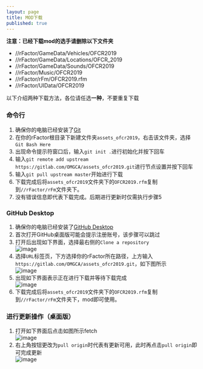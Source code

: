 ```yaml
---
layout: page
title: MOD下载
published: true
---
```

**注意：已经下载mod的选手请删除以下文件夹**  
* //rFactor/GameData/Vehicles/OFCR2019  
* //rFactor/GameData/Locations/OFCR_2019
* //rFactor/GameData/Sounds/OFCR2019  
* //rFactor/Music/OFCR2019  
* //rFactor/rFm/OFCR2019.rfm  
* //rFactor/UIData/OFCR2019  
    
以下介绍两种下载方法，各位请任选**一种**，不要重复下载  

### 命令行  
1. 确保你的电脑已经安装了[Git](https://git-scm.com/downloads)  
2. 在你的rFactor根目录下新建文件夹`assets_ofcr2019`，右击该文件夹，选择`Git Bash Here`  
3. 出现命令提示符窗口后，输入`git init .`进行初始化并按下回车  
4. 输入`git remote add upstream https://gitlab.com/OMGCA/assets_ofcr2019.git`进行节点设置并按下回车  
5. 输入`git pull upstream master`开始进行下载  
6. 下载完成后将`assets_ofcr2019`文件夹下的`OFCR2019.rfm`复制到`//rFactor/rFm`文件夹下。
7. 没有错误信息即代表下载完成。后期进行更新时仅需执行步骤5  

### GitHub Desktop  
1. 确保你的电脑已经安装了[GitHub Desktop](https://desktop.github.com/)  
2. 首次打开GitHub桌面版可能会提示注册账号，该步骤可以跳过  
3. 打开后出现如下界面，选择最右侧的`Clone a repository`  
![image](https://i.ibb.co/z4vgckn/TIM-20190107235732.png) 
4. 选择`URL`标签页，下方选择你的rFactor所在路径，上方输入`https://gitlab.com/OMGCA/assets_ofcr2019.git`，如下图所示  
![image](https://i.ibb.co/2MRY6bX/TIM-20190110233624.png)  
5. 出现如下界面表示正在进行下载并等待下载完成  
![image](https://i.ibb.co/jk78sX3/TIM-20190108000121.png)  
6. 下载完成后将`assets_ofcr2019`文件夹下的`OFCR2019.rfm`复制到`//rFactor/rFm`文件夹下，mod即可使用。  

### 进行更新操作（桌面版）  
1. 打开如下界面后点击如图所示fetch  
![image](https://i.ibb.co/GHBQnJb/TIM-20190108000314.png)  
2. 右上角按钮更改为`pull origin`时代表有更新可用，此时再点击`pull origin`即可完成更新  
![image](https://i.ibb.co/cvwgF8t/TIM-20190108000432.png)  
